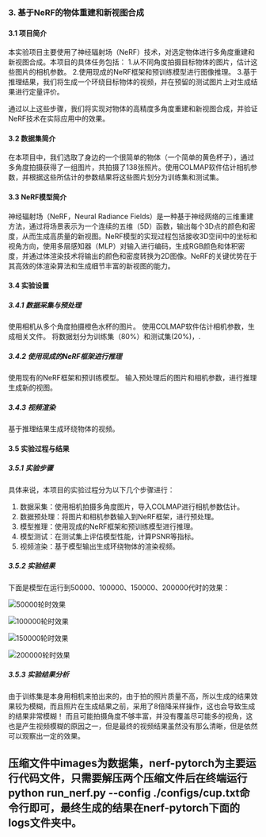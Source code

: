 ### 3. 基于NeRF的物体重建和新视图合成


#### 3.1 项目简介

本实验项目主要使用了神经辐射场（NeRF）技术，对选定物体进行多角度重建和新视图合成。本项目的具体任务包括：
1.从不同角度拍摄目标物体的图片，估计这些图片的相机参数。
2.使用现成的NeRF框架和预训练模型进行图像推理。
3.基于推理结果，我们将生成一个环绕目标物体的视频，并在预留的测试图片上对生成结果进行定量评价。

通过以上这些步骤，我们将实现对物体的高精度多角度重建和新视图合成，并验证NeRF技术在实际应用中的效果。

#### 3.2 数据集简介

在本项目中，我们选取了身边的一个很简单的物体（一个简单的黄色杯子），通过多角度拍摄获得了一组图片，共拍摄了138张照片。使用COLMAP软件估计相机参数，并根据这些所估计的参数结果将这些图片划分为训练集和测试集。

#### 3.3 NeRF模型简介

神经辐射场（NeRF，Neural Radiance Fields）是一种基于神经网络的三维重建方法，通过将场景表示为一个连续的五维（5D）函数，输出每个3D点的颜色和密度，从而生成高质量的新视图。NeRF模型的实现过程包括接收3D空间中的坐标和视角方向，使用多层感知器（MLP）对输入进行编码，生成RGB颜色和体积密度，并通过体渲染技术将输出的颜色和密度转换为2D图像。NeRF的关键优势在于其高效的体渲染算法和生成细节丰富的新视图的能力。

#### 3.4 实验设置

##### 3.4.1 数据采集与预处理

使用相机从多个角度拍摄橙色水杯的图片。
使用COLMAP软件估计相机参数，生成相关文件。
将数据划分为训练集（80%）和测试集(20%)，.

##### 3.4.2 使用现成的NeRF框架进行推理

使用现有的NeRF框架和预训练模型。
输入预处理后的图片和相机参数，进行推理生成新的视图。

##### 3.4.3 视频渲染

基于推理结果生成环绕物体的视频。

#### 3.5 实验过程与结果

##### 3.5.1 实验步骤

具体来说，本项目的实验过程分为以下几个步骤进行：

1. 数据采集：使用相机拍摄多角度图片，导入COLMAP进行相机参数估计。
2. 数据预处理：将图片和相机参数输入到NeRF框架，进行预处理。
3. 模型推理：使用现成的NeRF框架和预训练模型进行推理。
4. 模型测试：在测试集上评估模型性能，计算PSNR等指标。
5. 视频渲染：基于模型输出生成环绕物体的渲染视频。

   
##### 3.5.2 实验结果

下面是模型在运行到50000、100000、150000、200000代时的效果：

![50000轮时效果](https://github.com/liuyhoong/nerf/blob/main/tinywow_cup_spiral_050000_rgb_59313525.gif)

![100000轮时效果](https://github.com/liuyhoong/nerf/blob/main/tinywow_cup_spiral_100000_rgb_59313719.gif)

![150000轮时效果](https://github.com/liuyhoong/nerf/blob/main/tinywow_cup_spiral_150000_rgb_59313820.gif)

![200000轮时效果](https://github.com/liuyhoong/nerf/blob/main/tinywow_cup_spiral_200000_rgb_59313903.gif)

##### 3.5.3 实验结果分析

由于训练集是本身用相机来拍出来的，由于拍的照片质量不高，所以生成的结果效果较为模糊，而且照片在生成结果之前，采用了8倍降采样操作，这也会导致生成的结果非常模糊！
而且可能拍摄角度不够丰富，并没有覆盖尽可能多的视角，这也是产生视频模糊的原因之一，但是最终的视频结果虽然没有那么清晰，但是依然可以观察出一定的效果。


## 压缩文件中images为数据集，nerf-pytorch为主要运行代码文件，只需要解压两个压缩文件后在终端运行python run_nerf.py --config ./configs/cup.txt命令行即可，最终生成的结果在nerf-pytorch下面的logs文件夹中。
